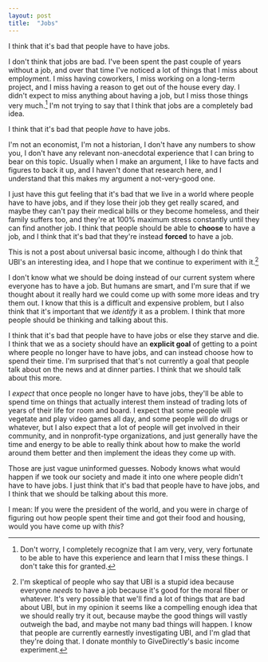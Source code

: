 ```yaml
---
layout: post
title:  "Jobs"
---
```


I think that it's bad that people have to have jobs.

I don't think that jobs are bad. I've been spent the past couple of years without a job, and over that time I've noticed a lot of things that I miss about employment. I miss having coworkers, I miss working on a long-term project, and I miss having a reason to get out of the house every day. I didn't expect to miss anything about having a job, but I miss those things very much.[^1] I'm not trying to say that I think that jobs are a completely bad idea.

I think that it's bad that people _have_ to have jobs.

I'm not an economist, I'm not a historian, I don't have any numbers to show you, I don't have any relevant non-anecdotal experience that I can bring to bear on this topic. Usually when I make an argument, I like to have facts and figures to back it up, and I haven't done that research here, and I understand that this makes my argument a not-very-good one.

I just have this gut feeling that it's bad that we live in a world where people have to have jobs, and if they lose their job they get really scared, and maybe they can't pay their medical bills or they become homeless, and their family suffers too, and they're at 100% maximum stress constantly until they can find another job. I think that people should be able to **choose** to have a job, and I think that it's bad that they're instead **forced** to have a job.

This is not a post about universal basic income, although I do think that UBI's an interesting idea, and I hope that we continue to experiment with it.[^2]

I don't know what we should be doing instead of our current system where everyone has to have a job. But humans are smart, and I'm sure that if we thought about it really hard we could come up with some more ideas and try them out. I know that this is a difficult and expensive problem, but I also think that it's important that we *identify* it as a problem. I think that more people should be thinking and talking about this.

I think that it's bad that people have to have jobs or else they starve and die. I think that we as a society should have an **explicit goal** of getting to a point where people no longer have to have jobs, and can instead choose how to spend their time. I'm surprised that that's not currently a goal that people talk about on the news and at dinner parties. I think that we should talk about this more.

I _expect_ that once people no longer have to have jobs, they'll be able to spend time on things that actually interest them instead of trading lots of years of their life for room and board. I expect that some people will vegetate and play video games all day, and some people will do drugs or whatever, but I also expect that a lot of people will get involved in their community, and in nonprofit-type organizations, and just generally have the time and energy to be able to really think about how to make the world around them better and then implement the ideas they come up with.

Those are just vague uninformed guesses. Nobody knows what would happen if we took our society and made it into one where people didn't have to have jobs. I just think that it's bad that people have to have jobs, and I think that we should be talking about this more.

I mean: If you were the president of the world, and you were in charge of figuring out how people spent their time and got their food and housing, would you have come up with _this_?


[^1]: Don't worry, I completely recognize that I am very, very, very fortunate to be able to have this experience and learn that I miss these things. I don't take this for granted.

[^2]: I'm skeptical of people who say that UBI is a stupid idea because everyone *needs* to have a job because it's good for the moral fiber or whatever. It's very possible that we'll find a lot of things that are bad about UBI, but in my opinion it seems like a compelling enough idea that we should really try it out, because maybe the good things will vastly outweigh the bad, and maybe not many bad things will happen. I know that people are currently earnestly investigating UBI, and I'm glad that they're doing that. I donate monthly to GiveDirectly's basic income experiment.
